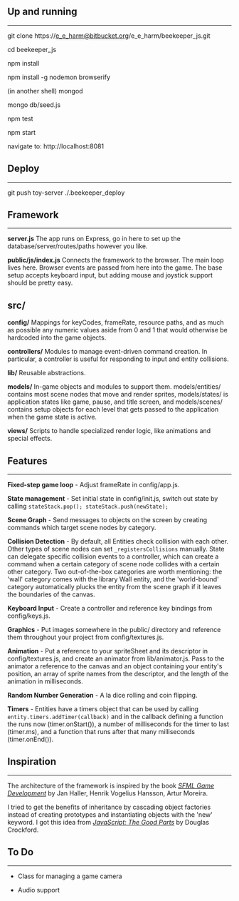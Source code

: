 ## Up and running
-----------------

git clone https://e_e_harm@bitbucket.org/e_e_harm/beekeeper_js.git

cd beekeeper_js

npm install

npm install -g nodemon browserify

(in another shell) mongod

mongo db/seed.js

npm test

npm start

navigate to: http://localhost:8081


## Deploy
---------

git push
toy-server
./.beekeeper_deploy


## Framework
------------

**server.js** The app runs on Express, go in here to set up the database/server/routes/paths however you like.

**public/js/index.js** Connects the framework to the browser.  The main loop lives here.  Browser events are passed from here into the game.  The base setup accepts keyboard input, but adding mouse and joystick support should be pretty easy.

## src/

**config/** Mappings for keyCodes, frameRate, resource paths, and as much as possible any numeric values aside from 0 and 1 that would otherwise be hardcoded into the game objects.

**controllers/** Modules to manage event-driven command creation. In particular, a controller is useful for responding to input and entity collisions.

**lib/** Reusable abstractions.

**models/** In-game objects and modules to support them. models/entities/ contains most scene nodes that move and render sprites, models/states/ is application states like game, pause, and title screen, and models/scenes/ contains setup objects for each level that gets passed to the application when the game state is active.

**views/** Scripts to handle specialized render logic, like animations and special effects.


## Features
-----------
**Fixed-step game loop** - Adjust frameRate in config/app.js.

**State management** - Set initial state in config/init.js, switch out state by calling `stateStack.pop(); stateStack.push(newState);`

**Scene Graph** - Send messages to objects on the screen by creating commands which target scene nodes by category.

**Collision Detection** - By default, all Entities check collision with each other. Other types of scene nodes can set `_registersCollisions` manually. State can delegate specific collision events to a controller, which can create a command when a certain category of scene node collides with a certain other category. Two out-of-the-box categories are worth mentioning: the 'wall' category comes with the library Wall entity, and the 'world-bound' category automatically plucks the entity from the scene graph if it leaves the boundaries of the canvas.

**Keyboard Input** - Create a controller and reference key bindings from config/keys.js.

**Graphics** - Put images somewhere in the public/ directory and reference them throughout your project from config/textures.js.

**Animation** - Put a reference to your spriteSheet and its descriptor in config/textures.js, and create an animator from lib/animator.js. Pass to the animator a reference to the canvas and an object containing your entity's position, an array of sprite names from the descriptor, and the length of the animation in milliseconds.

**Random Number Generation** - A la dice rolling and coin flipping.

**Timers** - Entities have a timers object that can be used by calling `entity.timers.addTimer(callback)` and in the callback defining a function the runs now (timer.onStart()), a number of milliseconds for the timer to last (timer.ms), and a function that runs after that many milliseconds (timer.onEnd()).

## Inspiration
--------------
The architecture of the framework is inspired by the book _[SFML Game Development](https://www.packtpub.com/game-development/sfml-game-development)_ by Jan Haller, Henrik Vogelius Hansson, Artur Moreira.

I tried to get the benefits of inheritance by cascading object factories instead of creating prototypes and instantiating objects with the 'new' keyword.  I got this idea from _[JavaScript: The Good Parts](https://www.safaribooksonline.com/library/view/javascript-the-good/9780596517748/)_ by Douglas Crockford.


## To Do
--------
- Class for managing a game camera

- Audio support

